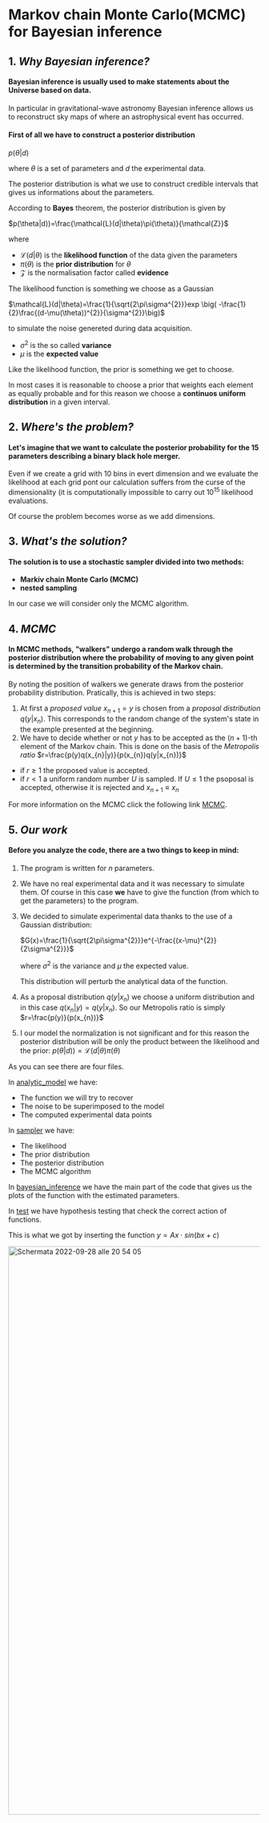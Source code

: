 # Markov chain Monte Carlo(MCMC) for Bayesian inference 
## 1. *Why Bayesian inference?*
#### Bayesian inference is usually used to make statements about the Universe based on data. 
In particular in gravitational-wave astronomy Bayesian inference allows us to reconstruct sky maps of where an astrophysical event has occurred. 
#### First of all we have to construct a posterior distribution 
$p(\theta |d)$

where $\theta$ is a set of parameters and $d$ the experimental data.

The posterior distribution is what we use to construct credible intervals that gives us informations about the parameters.

According to **Bayes** theorem, the posterior distribution is given by

$p(\theta|d))=\frac{\mathcal{L}(d|\theta)\pi(\theta)}{\mathcal{Z}}$

where 

* $\mathcal{L}(d|\theta)$ is the **likelihood function** of the data given the parameters
* $\pi(\theta)$ is the **prior distribution** for $\theta$
* $\mathcal{Z}$ is the normalisation factor called **evidence**

The likelihood function is something we choose as a Gaussian

$\mathcal{L}(d|\theta)=\frac{1}{\sqrt{2\pi\sigma^{2}}}exp \big( -\frac{1}{2}\frac{(d-\mu(\theta))^{2}}{\sigma^{2}}\big)$

to simulate the noise genereted during data acquisition.
* $\sigma^{2}$ is the so called **variance**
* $\mu$ is the **expected value**

Like the likelihood function, the prior is something we get to choose. 

In most cases it is reasonable to choose a prior that weights each element as equally probable and for this reason we choose a **continuos uniform distribution** in a given interval. 
## 2. *Where's the problem?*
#### Let's imagine that we want to calculate the posterior probability for the 15 parameters describing a binary black hole merger.
Even if we create a grid with 10 bins in evert dimension and we evaluate the likelihood at each grid pont our calculation suffers from the curse of the dimensionality (it is computationally impossible to carry out $10^{15}$ likelihood evaluations. 

Of course the problem becomes worse as we add dimensions. 
## 3. *What's the solution?*
#### The solution is to use a **stochastic sampler** divided into two methods: 
* **Markiv chain Monte Carlo (MCMC)** 
* **nested sampling**

In our case we will consider only the MCMC algorithm. 
## 4. *MCMC*
####  In MCMC methods, "walkers" undergo a **random walk** through the posterior distribution where the probability of moving to any given point is determined by the transition probability of the Markov chain.
By noting the position of walkers we generate draws from the posterior probability distribution.
Pratically, this is achieved in two steps:
1. At first a *proposed value* $x_{n+1}=y$ is chosen from a *proposal distribution* $q(y|x_{n})$. This corresponds to the random change of the system's state in the example presented at the beginning. 
2. We have to decide whether or not $y$ has to be accepted as the $(n+1)$-th element of the Markov chain. 
This is done on the basis of the *Metropolis ratio*
$r=\frac{p(y)q(x_{n}|y)}{p(x_{n})q(y|x_{n})}$ 
  * if $r\geq 1$ the proposed value is accepted. 
  * if $r\lt 1$ a uniform random number $U$ is sampled. If $U\leq 1$ the psoposal is accepted, otherwise it is rejected and $x_{n+1}\equiv x_{n}$

For more information on the MCMC click the following link [MCMC](https://www.google.com/url?sa=t&rct=j&q=&esrc=s&source=web&cd=&ved=2ahUKEwiym7Xg2Lf6AhXJvKQKHZFgDskQFnoECB8QAQ&url=https%3A%2F%2Farxiv.org%2Fpdf%2F1909.12313&usg=AOvVaw3NXVML5qyA2WoXTM2zVW48).

## 5. *Our work*
#### Before you analyze the code, there are a two things to keep in mind:
1. The program is written for $n$ parameters.
2. We have no real experimental data and it was necessary to simulate them. 
Of course in this case **we** have to give the function (from which to get the parameters) to the program.

3. We decided to simulate experimental data thanks to the use of a Gaussian distribution: 

   $G(x)=\frac{1}{\sqrt{2\pi\sigma^{2}}}e^{-\frac{(x-\mu)^{2}}{2\sigma^{2}}}$ 

   where $\sigma^{2}$ is the variance and $\mu$ the expected value.
   
   This distribution will perturb the analytical data of the function.

4. As a proposal distribution $q(y|x_{n})$ we choose a uniform distribution and in this case $q(x_{n}|y)=q(y|x_{n})$.
   So our Metropolis ratio is simply $r=\frac{p(y)}{p(x_{n})}$

5. I our model the normalization is not significant and for this reason the posterior distribution will be only the product between the likelihood and the prior: $p(\theta|d))=\mathcal{L}(d|\theta)\pi(\theta)$

As you can see there are four files. 

In [analytic_model](https://github.com/giulava/esame-/blob/main/analytic_model.py) we have: 
  * The function we will try to recover
  * The noise to be superimposed to the model 
  * The computed experimental data points


In [sampler](https://github.com/giulava/esame-/blob/main/sampler.py) we have: 
  * The likelihood 
  * The prior distribution 
  * The posterior distribution 
  * The MCMC algorithm
  
In [bayesian_inference](https://github.com/giulava/esame-/blob/main/bayesian_inference.py) we have the main part of the code that gives us the plots of the function with the estimated parameters.

In [test](https://github.com/giulava/esame-/tree/main/test) we have hypothesis testing that check the correct action of functions. 

This is what we got by inserting the function $y=Ax\cdot sin(bx+c)$


<img width="1134" alt="Schermata 2022-09-28 alle 20 54 05" src="https://user-images.githubusercontent.com/113693199/192865934-b96578c9-a672-46d7-b307-95d34da28bd5.png">



